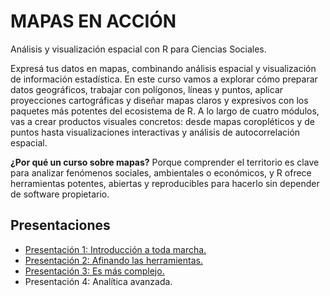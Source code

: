 # MAPAS EN ACCIÓN
Análisis y visualización espacial con R para Ciencias Sociales.

Expresá tus datos en mapas, combinando análisis espacial y visualización de información estadística. En
este curso vamos a explorar cómo preparar datos geográficos, trabajar con polígonos, líneas y puntos,
aplicar proyecciones cartográficas y diseñar mapas claros y expresivos con los paquetes más potentes del
ecosistema de R. A lo largo de cuatro módulos, vas a crear productos visuales concretos: desde mapas
coropléticos y de puntos hasta visualizaciones interactivas y análisis de autocorrelación espacial.

**¿Por qué un curso sobre mapas?**
Porque comprender el territorio es clave para analizar fenómenos sociales, ambientales o económicos, y R
ofrece herramientas potentes, abiertas y reproducibles para hacerlo sin depender de software propietario.

## Presentaciones
- [Presentación 1: Introducción a toda marcha.](https://htmlpreview.github.io/?https://github.com/bustosthl/mapas_en_accion/main/MyE_clase1.html)
- [Presentación 2: Afinando las herramientas.](https://htmlpreview.github.io/?https://github.com/bustosthl/mapas_en_accion/main/MyE_clase2.html)
- [Presentación 3: Es más complejo.](https://htmlpreview.github.io/?https://github.com/bustosthl/mapas_en_accion/main/MyE_clase3.html)
- Presentación 4: Analítica avanzada.

